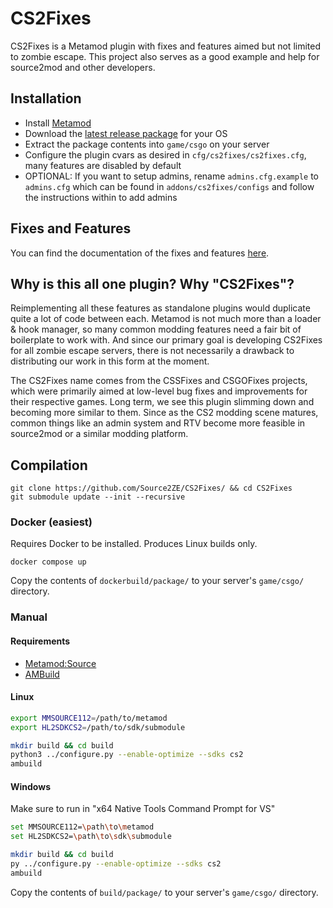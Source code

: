 # CS2Fixes

CS2Fixes is a Metamod plugin with fixes and features aimed but not limited to zombie escape. This project also serves as a good example and help for source2mod and other developers.

## Installation

- Install [Metamod](https://cs2.poggu.me/metamod/installation/)
- Download the [latest release package](https://github.com/Source2ZE/CS2Fixes/releases/latest) for your OS
- Extract the package contents into `game/csgo` on your server
- Configure the plugin cvars as desired in `cfg/cs2fixes/cs2fixes.cfg`, many features are disabled by default
- OPTIONAL: If you want to setup admins, rename `admins.cfg.example` to `admins.cfg` which can be found in `addons/cs2fixes/configs` and follow the instructions within to add admins

## Fixes and Features
You can find the documentation of the fixes and features [here](../../wiki/Home).

## Why is this all one plugin? Why "CS2Fixes"?

Reimplementing all these features as standalone plugins would duplicate quite a lot of code between each. Metamod is not much more than a loader & hook manager, so many common modding features need a fair bit of boilerplate to work with. And since our primary goal is developing CS2Fixes for all zombie escape servers, there is not necessarily a drawback to distributing our work in this form at the moment.

The CS2Fixes name comes from the CSSFixes and CSGOFixes projects, which were primarily aimed at low-level bug fixes and improvements for their respective games. Long term, we see this plugin slimming down and becoming more similar to them. Since as the CS2 modding scene matures, common things like an admin system and RTV become more feasible in source2mod or a similar modding platform.

## Compilation

```
git clone https://github.com/Source2ZE/CS2Fixes/ && cd CS2Fixes
git submodule update --init --recursive
```
### Docker (easiest)

Requires Docker to be installed. Produces Linux builds only.

```
docker compose up
```

Copy the contents of `dockerbuild/package/` to your server's `game/csgo/` directory.

### Manual

#### Requirements
- [Metamod:Source](https://github.com/alliedmodders/metamod-source)
- [AMBuild](https://wiki.alliedmods.net/Ambuild)

#### Linux
```bash
export MMSOURCE112=/path/to/metamod
export HL2SDKCS2=/path/to/sdk/submodule

mkdir build && cd build
python3 ../configure.py --enable-optimize --sdks cs2
ambuild
```

#### Windows

Make sure to run in "x64 Native Tools Command Prompt for VS"

```bash
set MMSOURCE112=\path\to\metamod
set HL2SDKCS2=\path\to\sdk\submodule

mkdir build && cd build
py ../configure.py --enable-optimize --sdks cs2
ambuild
```

Copy the contents of `build/package/` to your server's `game/csgo/` directory.
